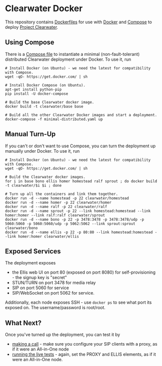 # Clearwater Docker

This repository contains [Dockerfiles](https://docs.docker.com/reference/builder/) for use with [Docker](https://www.docker.com/) and [Compose](https://docs.docker.com/compose/) to deploy [Project Clearwater](http://www.projectclearwater.org).

## Using Compose

There is a [Compose file](minimal-distributed.yaml) to instantiate a minimal (non-fault-tolerant) distributed Clearwater deployment under Docker.  To use it, run

    # Install Docker (on Ubuntu) - we need the latest for compatibility with Compose.
    wget -qO- https://get.docker.com/ | sh

    # Install Docker Compose (on Ubuntu).
    apt-get install python-pip
    pip install -U docker-compose

    # Build the base Clearwater docker image.
    docker build -t clearwater/base base

    # Build all the other Clearwater Docker images and start a deployment.
    docker-compose -f minimal-distributed.yaml up

## Manual Turn-Up

If you can't or don't want to use Compose, you can turn the deployment up manually under Docker.  To use it, run

    # Install Docker (on Ubuntu) - we need the latest for compatibility with Compose.
    wget -qO- https://get.docker.com/ | sh

    # Build the Clearwater docker images.
    for i in base bono ellis homer homestead ralf sprout ; do docker build -t clearwater/$i $i ; done

    # Turn up all the containers and link them together.
    docker run -d --name homestead -p 22 clearwater/homestead
    docker run -d --name homer -p 22 clearwater/homer
    docker run -d --name ralf -p 22 clearwater/ralf
    docker run -d --name sprout -p 22 --link homestead:homestead --link homer:homer --link ralf:ralf clearwater/sprout
    docker run -d --name bono -p 22 -p 3478:3478 -p 3478:3478/udp -p 5060:5060 -p 5060:5060/udp -p 5062:5062 --link sprout:sprout clearwater/bono
    docker run -d --name ellis -p 22 -p 80:80 --link homestead:homestead --link homer:homer clearwater/ellis

## Exposed Services

The deployment exposes

-   the Ellis web UI on port 80 (exposed on port 8080) for self-provisioning - the signup key is "secret"
-   STUN/TURN on port 3478 for media relay
-   SIP on port 5060 for service
-   SIP/WebSocket on port 5062 for service.

Additionally, each node exposes SSH - use `docker ps` to see what port its exposed on.  The username/password is root/root.

## What Next?

Once you've turned up the deployment, you can test it by

-   [making a call](http://clearwater.readthedocs.org/en/latest/Making_your_first_call) - make sure you configure your SIP clients with a proxy, as if it were an All-in-One node
-   [running the live tests](http://clearwater.readthedocs.org/en/latest/Running_the_live_tests) - again, set the PROXY and ELLIS elements, as if it were an All-in-One node.
